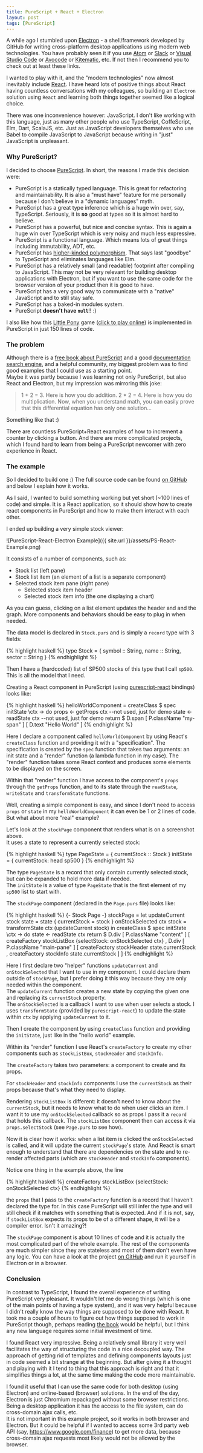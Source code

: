 ```yaml
---
title: PureScript + React + Electron
layout: post
tags: [PureScript]
---
```


A while ago I stumbled upon [Electron](http://electron.atom.io/) - a shell/framework developed by GitHub for writing cross-platform desktop applications using modern web technologies.
You have probably seen it if you use [Atom](http://atom.io) or [Slack](https://slack.com/) or [Visual Studio Code](https://code.visualstudio.com/) or [Avocode](http://avocode.com/) or [Kitematic](https://kitematic.com/), etc. If not then I recommend you to check out at least these links.

I wanted to play with it, and the "modern technologies" now almost inevitably include [React](https://goo.gl/o8zXjK). I have heard lots of positive things about React having countless conversations with my colleagues, so building an `Electron` solution using `React` and learning both things together seemed like a logical choice.

There was one inconvenience however: JavaScript. I don't like working with this language, just as many other people who use TypeScript, CoffeScript, Elm, Dart, ScalaJS, etc. Just as JavaScript developers themselves who use Babel to compile JavaScript to JavaScript because writing in "just" JavaScript is unpleasant.  

### Why PureScript?
I decided to choose [PureScript](http://goo.gl/rztpWR). In short, the reasons I made this decision were:

- PureScript is a statically typed language. This is great for refactoring and maintainability. It is also a "must have" feature for me personally because I don't believe in a "dynamic languages" myth.
- PureScript has a great type inference which is a huge win over, say, TypeScript. Seriously, it is **so** good at types so it is almost hard to believe.
- PureScript has a powerful, but nice and concise syntax. This is again a huge win over TypeScript which is very noisy and much less expressive.
- PureScript is a functional language. Which means lots of great things including immutability, ADT, etc.
- PureScript has [higher-kinded polymorphism](http://goo.gl/NHulQF). That says last "goodbye" to TypeScript and eliminates languages like Elm.
- PureScript has a relatively small (and readable) footprint after compiling to JavaScript. This may not be very relevant for building desktop applications with Electron, but if you want to use the same code for the browser version of your product then it is good to have.
- PureScript has a very good way to communicate with a "native" JavaScript and to still stay safe.
- PureScript has a baked-in modules system.
- PureScript **doesn't have `null`**!! :)

I also like how this [Little Pony](https://goo.gl/jzTc2R) game ([click to play online](http://goo.gl/QlRGSL)) is implemented in PureScript in just 150 lines of code.

### The problem
Although there is a [free book about PureScript](https://goo.gl/DSxJZF) and a good [documentation search engine](http://pursuit.purescript.org/), and a helpful community, my biggest problem was to find good examples that I could use as a starting point.  
Maybe it was partly because I was learning not only PureScript, but also React and Electron, but my impression was mirroring this joke:

> 1 + 2 = 3. Here is how you do addition. 2 * 2 = 4. Here is how you do multiplication. Now, when you understand math, you can easily prove that this differential equation has only one solution...

Something like that :)

There are countless PureScript+React examples of how to increment a counter by clicking a button. And there are more complicated projects, which I found hard to learn from being a PureScript newcomer with zero experience in React.

### The example
So I decided to build one :) The full source code can be found [on GitHub](https://goo.gl/hf73sp) and below I explain how it works.

As I said, I wanted to build something working but yet short (~100 lines of code) and simple. It is a React application, so it should show how to create react components in PureScript and how to make them interact with each other.

I ended up building a very simple stock viewer:

![PureScript-React-Electron Example]({{ site.url }}/assets/PS-React-Example.png)

It consists of a number of components, such as:

- Stock list (left pane)
 - Stock list item (an element of a list is a separate component)
- Selected stock item pane (right pane)
  - Selected stock item header
  - Selected stock item info (the one displaying a chart)

As you can guess, clicking on a list element updates the header and and the graph. More components and behaviors should be easy to plug in when needed.

The data model is declared in `Stock.purs` and is simply a `record` type with 3 fields:

{% highlight haskell %}
type Stock = { symbol :: String, name :: String, sector :: String }
{% endhighlight %}

Then I have a (hardcoded) list of SP500 stocks of this type that I call `sp500`. This is all the model that I need.

Creating a React component in PureScript (using [purescript-react](https://goo.gl/zqZhoi) bindings) looks like:

{% highlight haskell %}
helloWorldComponent = createClass $ spec initState \ctx -> do
  props <- getProps ctx    --not used, just for demo
  state <- readState ctx   --not used, just for demo
  return $ D.span [ P.className "my-span" ] [ D.text "Hello World" ]
{% endhighlight %}

Here I declare a component called `helloWorldComponent` by using React's `createClass` function and providing it with a "specification". The specification is created by the `spec` function that takes two arguments: an init state and a "render" function (a lambda function in my case). The "render" function takes some React context and produces some elements to be displayed on the screen.  

Within that "render" function I have access to the component's `props` through the `getProps` function, and to its state through the `readState`, `writeState` and `transformState` functions.

Well, creating a simple component is easy, and since I don't need to access `props` or `state` in my `helloWorldComponent` it can even be 1 or 2 lines of code. But what about more "real" example?

Let's look at the `stockPage` component that renders what is on a screenshot above.   
It uses a state to represent a currently selected stock:

{% highlight haskell %}
type PageState = { currentStock :: Stock }
initState = { currentStock: head sp500 }
{% endhighlight %}

The type `PageState` is a record that only contain currently selected stock, but can be expanded to hold more data if needed.  
The `initState` is a value of type `PageState` that is the first element of my `sp500` list to start with.

The `stockPage` component (declared in the `Page.purs` file) looks like:

{% highlight haskell %}
{- Stock Page -}
stockPage =
  let updateCurrent stock state = state { currentStock = stock }
      onStockSelected ctx stock = transformState ctx (updateCurrent stock)
  in createClass $ spec initState \ctx -> do
     state <- readState ctx
     return $ D.div [ P.className "content" ]
                    [ createFactory stockListBox {selectStock: onStockSelected ctx}
                    , D.div [ P.className "main-pane" ]
                            [ createFactory stockHeader state.currentStock
                            , createFactory stockInfo state.currentStock
                            ]
                    ]
{% endhighlight %}

Here I first declare two "helper" functions `updateCurrent` and `onStockSelected` that I want to use in my component. I could declare them outside of `stockPage`, but I prefer doing it this way because they are only needed within the component.  
The `updateCurrent` function creates a new state by copying the given one and replacing its `currentStock` property.  
The `onStockSelected` is a callback I want to use when user selects a stock. I uses `transformState` (provided by `purescript-react`) to update the state within `ctx` by applying `updateCurrent` to it.

Then I create the component by using `createClass` function and providing the `initState`, just like in the "hello world" example.

Within its "render" function I use React's `createFactory` to create my other components such as `stockListBox`, `stockHeader` and `stockInfo`.

The `createFactory` takes two parameters: a component to create and its props.  

For `stockHeader` and `stockInfo` components I use the `currentStock` as their props because that's what they need to display.

Rendering `stockListBox` is different: it doesn't need to know about the `currentStock`, but it needs to know what to do when user clicks an item. I want it to use my `onStockSelected` callback so as props I pass it a `record` that holds this callback. The `stockListBox` component then can access it via `props.selectStock` (see `Page.purs` to see how).

Now it is clear how it works: when a list item is clicked the `onStockSelected` is called, and it will update the current `stockPage`'s state. And React is smart enough to understand that there are dependencies on the state and to re-render affected parts (which are `stockHeader` and `stockInfo` components).

Notice one thing in the example above, the line

{% highlight haskell %}
createFactory stockListBox {selectStock: onStockSelected ctx}
{% endhighlight %}

the `props` that I pass to the `createFactory` function is a record that I haven't declared the type for. In this case PureScript will still infer the type and will still check if it matches with something that is expected. And if it is not, say, if `stockListBox` expects its props to be of a different shape, it will be a compiler error. Isn't it amazing?!

The `stockPage` component is about 10 lines of code and it is actually the most complicated part of the whole example. The rest of the components are much simpler since they are stateless and most of them don't even have any logic. You can have a look at the project [on GitHub](https://goo.gl/hf73sp) and run it yourself in Electron or in a browser.

### Conclusion
In contrast to TypeScript, I found the overall experience of writing PureScript very pleasant. It wouldn't let me do wrong things (which is one of the main points of having a type system), and it was very helpful because I didn't really know the way things are supposed to be done with React. It took me a couple of hours to figure out how things supposed to work in PureScript though, perhaps reading [the book](https://goo.gl/DSxJZF) would be helpful, but I think any new language requires some initial investment of time.

I found React very impressive. Being a relatively small library it very well facilitates the way of structuring the code in a nice decoupled way. The approach of getting rid of templates and defining components layouts just in code seemed a bit strange at the beginning. But after giving it a thought and playing with it I tend to thing that this approach is right and that it simplifies things a lot, at the same time making the code more maintainable.

I found it useful that I can use the same code for both desktop (using Electron) and online-based (browser) solutions. In the end of the day, Electron is just Chromium repackaged without some browser restrictions. Being a desktop application it has the access to the file system, can do cross-domain ajax calls, etc.  
It is not important in this example project, so it works in both browser and Electron. But it could be helpful if I wanted to access some 3rd party web API (say, https://www.google.com/finance) to get more data, because cross-domain ajax requests most likely would not be allowed by the browser.
